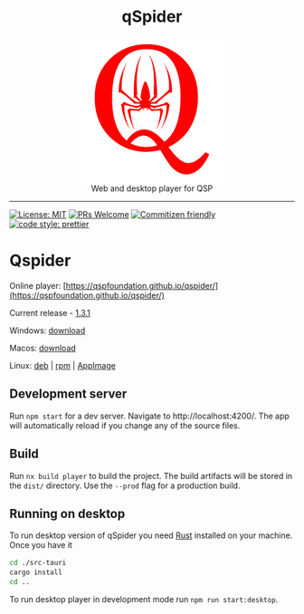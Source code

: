 <div align="center">
  <h1>qSpider</h1>
  <img src="./public/qspider-logo.png" width="256" /><br/>
  Web and desktop player for QSP
</div>

<hr />

[![License: MIT](https://img.shields.io/badge/License-MIT-yellow.svg)](https://opensource.org/licenses/MIT)
[![PRs Welcome](https://img.shields.io/badge/PRs-welcome-brightgreen.svg)](http://makeapullrequest.com)
[![Commitizen friendly](https://img.shields.io/badge/commitizen-friendly-brightgreen.svg)](http://commitizen.github.io/cz-cli/)
[![code style: prettier](https://img.shields.io/badge/code_style-prettier-ff69b4.svg?style=flat-square)](https://github.com/prettier/prettier)

# Qspider

Online player: [https://qspfoundation.github.io/qspider/](https://qspfoundation.github.io/qspider/)

Current release - [1.3.1](https://github.com/QSPFoundation/qspider/releases/tag/v1.3.1)

Windows: [download](https://github.com/QSPFoundation/qspider/releases/download/v1.3.1/qSpider_1.3.1_x64-setup.exe)

Macos: [download](https://github.com/QSPFoundation/qspider/releases/download/v1.3.1/qSpider_1.3.1_universal.dmg)

Linux: [deb](https://github.com/QSPFoundation/qspider/releases/download/v1.3.1/q-spider_1.3.1_amd64.deb) | [rpm](https://github.com/QSPFoundation/qspider/releases/download/v1.3.1/q-spider-1.3.1-1.x86_64.rpm) | [AppImage](https://github.com/QSPFoundation/qspider/releases/download/v1.3.1/q-spider_1.3.1_amd64.AppImage)

## Development server

Run `npm start` for a dev server. Navigate to http://localhost:4200/. The app will automatically reload if you change any of the source files.

## Build

Run `nx build player` to build the project. The build artifacts will be stored in the `dist/` directory. Use the `--prod` flag for a production build.

## Running on desktop

To run desktop version of qSpider you need [Rust](https://rustup.rs/) installed on your machine.
Once you have it

```sh
cd ./src-tauri
cargo install
cd ..
```

To run desktop player in development mode run `npm run start:desktop`.
